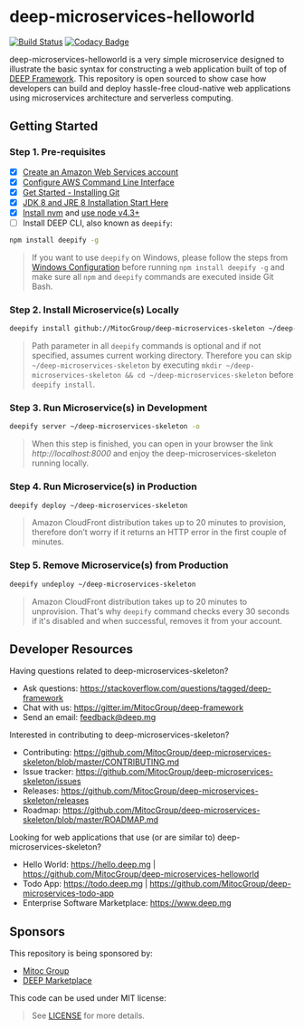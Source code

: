 deep-microservices-helloworld
=============================

[![Build Status](https://travis-ci.org/MitocGroup/deep-microservices-helloworld.svg?branch=master)](https://travis-ci.org/MitocGroup/deep-microservices-helloworld)
[![Codacy Badge](https://api.codacy.com/project/badge/coverage/9583758a5b30454580527e4f90abc564)](https://www.codacy.com/app/MitocGroup/deep-microservices-helloworld)

deep-microservices-helloworld is a very simple microservice designed to illustrate the basic syntax for
constructing a web application built of top of [DEEP Framework](https://github.com/MitocGroup/deep-framework).
This repository is open sourced to show case how developers can build and deploy hassle-free cloud-native
web applications using microservices architecture and serverless computing.


## Getting Started

### Step 1. Pre-requisites

- [x] [Create an Amazon Web Services account](https://www.youtube.com/watch?v=WviHsoz8yHk)
- [x] [Configure AWS Command Line Interface](https://docs.aws.amazon.com/cli/latest/userguide/cli-chap-getting-started.html)
- [x] [Get Started - Installing Git](https://git-scm.com/book/en/v2/Getting-Started-Installing-Git)
- [x] [JDK 8 and JRE 8 Installation Start Here](https://docs.oracle.com/javase/8/docs/technotes/guides/install/install_overview.html)
- [x] [Install nvm](https://github.com/creationix/nvm#install-script) and [use node v4.3+](https://github.com/creationix/nvm#usage)
- [ ] Install DEEP CLI, also known as `deepify`:

```bash
npm install deepify -g
```

> If you want to use `deepify` on Windows, please follow the steps from
[Windows Configuration](https://github.com/MitocGroup/deep-framework/blob/master/docs/windows.md)
before running `npm install deepify -g` and make sure all `npm` and `deepify` commands are executed
inside Git Bash.

### Step 2. Install Microservice(s) Locally

```bash
deepify install github://MitocGroup/deep-microservices-skeleton ~/deep-microservices-skeleton
```

> Path parameter in all `deepify` commands is optional and if not specified, assumes current
working directory. Therefore you can skip `~/deep-microservices-skeleton` by executing
`mkdir ~/deep-microservices-skeleton && cd ~/deep-microservices-skeleton` before `deepify install`.

### Step 3. Run Microservice(s) in Development

```bash
deepify server ~/deep-microservices-skeleton -o
```

> When this step is finished, you can open in your browser the link *http://localhost:8000*
and enjoy the deep-microservices-skeleton running locally.

### Step 4. Run Microservice(s) in Production

```bash
deepify deploy ~/deep-microservices-skeleton
```

> Amazon CloudFront distribution takes up to 20 minutes to provision, therefore don’t worry
if it returns an HTTP error in the first couple of minutes.

### Step 5. Remove Microservice(s) from Production

```bash
deepify undeploy ~/deep-microservices-skeleton
```

> Amazon CloudFront distribution takes up to 20 minutes to unprovision. That's why `deepify`
command checks every 30 seconds if it's disabled and when successful, removes it from your account.


## Developer Resources

Having questions related to deep-microservices-skeleton?

- Ask questions: https://stackoverflow.com/questions/tagged/deep-framework
- Chat with us: https://gitter.im/MitocGroup/deep-framework
- Send an email: feedback@deep.mg

Interested in contributing to deep-microservices-skeleton?

- Contributing: https://github.com/MitocGroup/deep-microservices-skeleton/blob/master/CONTRIBUTING.md
- Issue tracker: https://github.com/MitocGroup/deep-microservices-skeleton/issues
- Releases: https://github.com/MitocGroup/deep-microservices-skeleton/releases
- Roadmap: https://github.com/MitocGroup/deep-microservices-skeleton/blob/master/ROADMAP.md

Looking for web applications that use (or are similar to) deep-microservices-skeleton?

- Hello World: https://hello.deep.mg | https://github.com/MitocGroup/deep-microservices-helloworld
- Todo App: https://todo.deep.mg | https://github.com/MitocGroup/deep-microservices-todo-app
- Enterprise Software Marketplace: https://www.deep.mg

## Sponsors

This repository is being sponsored by:
- [Mitoc Group](https://www.mitocgroup.com)
- [DEEP Marketplace](https://www.deep.mg)

This code can be used under MIT license:
> See [LICENSE](https://github.com/MitocGroup/deep-microservices-skeleton/blob/master/LICENSE) for more details.
